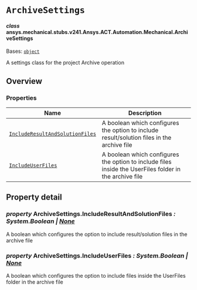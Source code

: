 <!-- vale off -->

<a id="archivesettings"></a>

# `ArchiveSettings`

<a id="ansys.mechanical.stubs.v241.Ansys.ACT.Automation.Mechanical.ArchiveSettings"></a>

#### *class* ansys.mechanical.stubs.v241.Ansys.ACT.Automation.Mechanical.ArchiveSettings

Bases: [`object`](https://docs.python.org/3/library/functions.html#object)

A settings class for the project Archive operation

<!-- !! processed by numpydoc !! -->

<a id="overview"></a>

## Overview

### Properties

| Name | Description |
|-------------------------------------------------------------------------------------|--------------------------------------------------------------------------------------------------------|
| [`IncludeResultAndSolutionFiles`](#ArchiveSettings.IncludeResultAndSolutionFiles)   | A boolean which configures the option to include result/solution files in the archive file             |
| [`IncludeUserFiles`](#ArchiveSettings.IncludeUserFiles)                             | A boolean which configures the option to include files inside the UserFiles folder in the archive file |

<a id="property-detail"></a>

## Property detail

<a id="ArchiveSettings.IncludeResultAndSolutionFiles"></a>

### *property* ArchiveSettings.IncludeResultAndSolutionFiles *: System.Boolean | [None](https://docs.python.org/3/library/constants.html#None)*

A boolean which configures the option to include result/solution files in the archive file

<!-- !! processed by numpydoc !! -->

<a id="ArchiveSettings.IncludeUserFiles"></a>

### *property* ArchiveSettings.IncludeUserFiles *: System.Boolean | [None](https://docs.python.org/3/library/constants.html#None)*

A boolean which configures the option to include files inside the UserFiles folder in the archive file

<!-- !! processed by numpydoc !! -->
<!-- vale on -->
